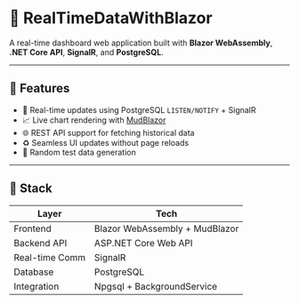 # 📡 RealTimeDataWithBlazor

A real-time dashboard web application built with **Blazor WebAssembly**, **.NET Core API**, **SignalR**, and **PostgreSQL**.

---

## 🚀 Features

- 🔌 Real-time updates using PostgreSQL `LISTEN/NOTIFY` + SignalR
- 📈 Live chart rendering with [MudBlazor](https://mudblazor.com/)
- 🌐 REST API support for fetching historical data
- ♻️ Seamless UI updates without page reloads
- 🧪 Random test data generation

---

## 🧱 Stack

| Layer          | Tech                         |
|----------------|------------------------------|
| Frontend       | Blazor WebAssembly + MudBlazor |
| Backend API    | ASP.NET Core Web API         |
| Real-time Comm | SignalR                      |
| Database       | PostgreSQL                   |
| Integration    | Npgsql + BackgroundService   |
